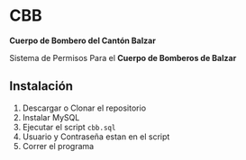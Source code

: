 # CBB

**Cuerpo de Bombero del Cantón Balzar**

Sistema de Permisos Para el **Cuerpo de Bomberos de Balzar**

## Instalación

1. Descargar o Clonar el repositorio
2. Instalar MySQL
3. Ejecutar el script `cbb.sql`
4. Usuario y Contraseña estan en el script
5. Correr el programa
